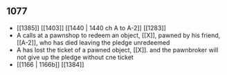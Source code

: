## 1077
- [[1385]] [[1403]] [[1440 | 1440 ch A to A-2]] [[1283]] 
- A calls at a pawnshop to redeem an object, [[X]], pawned by his friend, [[A-2]], who has died leaving the pledge unredeemed
- A has lost the ticket of a pawned object, [[X]]. and the pawnbroker will not give up the pledge without cne ticket
- [[1166 | 1166b]] [[1384]] 

